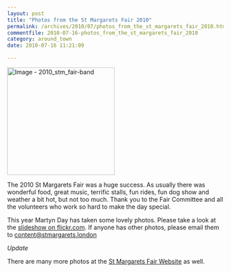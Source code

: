 ```yaml
---
layout: post
title: "Photos from the St Margarets Fair 2010"
permalink: /archives/2010/07/photos_from_the_st_margarets_fair_2010.html
commentfile: 2010-07-16-photos_from_the_st_margarets_fair_2010
category: around_town
date: 2010-07-16 11:21:09

---
```


<a href="/assets/images/2017/2010_stm_fair-band.jpg" title="Click for a larger image"><img src="/assets/images/2017/2010_stm_fair-band-thumb.jpg" width="250" alt="Image - 2010_stm_fair-band"  class="photo right"/></a>

The 2010 St Margarets Fair was a huge success. As usually there was wonderful food, great music, terrific stalls, fun rides, fun dog show and weather a bit hot, but not too much. Thank you to the Fair Committee and all the volunteers who work so hard to make the day special.

This year Martyn Day has taken some lovely photos. Please take a look at the [slideshow on flickr.com](http://www.flickr.com/photos/mahnke/sets/72157624513399152/show/). If anyone has other photos, please email them to <content@stmargarets.london>

*Update*

There are many more photos at the [St Margarets Fair Website](http://www.stmargaretsfair.org/photos2010/index.html) as well.
